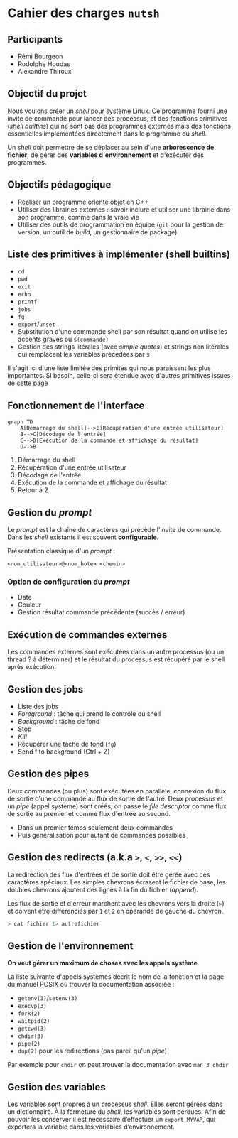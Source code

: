 # Cahier des charges `nutsh`

## Participants

* Rémi Bourgeon
* Rodolphe Houdas
* Alexandre Thiroux

## Objectif du projet

Nous voulons créer un *shell* pour système Linux.
Ce programme fourni une invite de commande pour lancer des processus, et des fonctions primitives (_shell builtins_) qui ne sont pas des programmes externes mais des fonctions essentielles implémentées directement dans le programme du _shell_.

Un *shell* doit permettre de se déplacer au sein d'une **arborescence de fichier**, de gérer des **variables d'environnement** et d'exécuter des programmes.

## Objectifs pédagogique

* Réaliser un programme orienté objet en C++
* Utiliser des librairies externes : savoir inclure et utiliser une librairie dans son programme, comme dans la vraie vie
* Utiliser des outils de programmation en équipe (`git` pour la gestion de version, un outil de _build_, un gestionnaire de package)

## Liste des primitives à implémenter (shell builtins)

* `cd`
* `pwd`
* `exit`
* `echo`
* `printf`
* `jobs`
* `fg`
* `export`/`unset`
* Substitution d'une commande shell par son résultat quand on utilise les accents graves ou `$(commande)`
* Gestion des strings litérales (avec _simple quotes_) et strings non litérales qui remplacent les variables précédées par `$`

Il s'agit ici d'une liste limitée des primites qui nous paraissent les plus importantes. Si besoin, celle-ci sera étendue avec d'autres primitives issues de [cette page](https://www.ibm.com/support/knowledgecenter/ssw_aix_72/com.ibm.aix.osdevice/bourne_shell_builtin_cmd_list.htm)


## Fonctionnement de l'interface

```mermaid
graph TD
    A[Démarrage du shell]-->B[Récupération d'une entrée utilisateur]
    B-->C[Décodage de l'entrée]
    C-->D[Exécution de la commande et affichage du résultat]
    D-->B
```

1. Démarrage du shell
2. Récupération d'une entrée utilisateur
3. Décodage de l'entrée
4. Exécution de la commande et affichage du résultat
5. Retour à 2

## Gestion du _prompt_

Le *prompt* est la chaîne de caractères qui précède l'invite de commande. Dans les _shell_ existants il est souvent **configurable**. 

Présentation classique d'un _prompt_ :

```
<nom_utilisateur>@<nom_hote> <chemin>
```

### Option de configuration du _prompt_

* Date
* Couleur
* Gestion résultat commande précédente (succès / erreur)

## Exécution de commandes externes

Les commandes externes sont exécutées dans un autre processus (ou un thread ? à déterminer) et le résultat du processus est récupéré par le shell après exécution.

## Gestion des jobs

* Liste des jobs
* *Foreground* : tâche qui prend le contrôle du shell
* *Background* : tâche de fond
* Stop
* *Kill*
* Récupérer une tâche de fond (`fg`)
* Send f to background (Ctrl + Z)

## Gestion des pipes

Deux commandes (ou plus) sont exécutées en parallèle, connexion du flux de sortie d'une commande au flux de sortie de l'autre.
Deux processus et un _pipe_ (appel système) sont créés, on passe le _file descriptor_ comme flux de sortie au premier et comme flux d'entrée au second.

* Dans un premier temps seulement deux commandes
* Puis généralisation pour autant de commandes possibles

## Gestion des redirects (a.k.a `>`, `<`, `>>`, `<<`)

La redirection des flux d'entrées et de sortie doit être gérée avec ces caractères spéciaux. Les simples chevrons écrasent le fichier de base, les doubles chevrons ajoutent des lignes à la fin du fichier (_append_).

Les flux de sortie et d'erreur marchent avec les chevrons vers la droite (`>`) et doivent être différenciés par `1` et `2` en opérande de gauche du chevron.

```bash
> cat fichier 1> autrefichier
```

## Gestion de l'environnement

**On veut gérer un maximum de choses avec les appels système**.

La liste suivante d'appels systèmes décrit le nom de la fonction et la page du manuel POSIX où trouver la documentation associée :

* `getenv(3)`/`setenv(3)`
* `execvp(3)`
* `fork(2)`
* `waitpid(2)`
* `getcwd(3)`
* `chdir(3)`
* `pipe(2)`
* `dup(2)` pour les redirections (pas pareil qu'un _pipe_)

Par exemple pour `chdir` on peut trouver la documentation avec `man 3 chdir`


## Gestion des variables

Les variables sont propres à un processus _shell_. Elles seront gérées dans un dictionnaire.
À la fermeture du _shell_, les variables sont perdues. Afin de pouvoir les conserver il est nécessaire d’effectuer un `export MYVAR`, qui exportera la variable dans les variables d’environnement.



